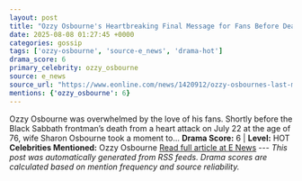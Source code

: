 ```yaml
---
layout: post
title: "Ozzy Osbourne's Heartbreaking Final Message for Fans Before Death"
date: 2025-08-08 01:27:45 +0000
categories: gossip
tags: ['ozzy-osbourne', 'source-e_news', 'drama-hot']
drama_score: 6
primary_celebrity: ozzy_osbourne
source: e_news
source_url: "https://www.eonline.com/news/1420912/ozzy-osbournes-last-message-to-fans-before-death?cmpid=rss-syndicate-genericrss-us-top_stories"
mentions: {'ozzy_osbourne': 6}
---
```


Ozzy Osbourne was overwhelmed by the love of his fans. Shortly before the Black Sabbath frontman’s death from a heart attack on July 22 at the age of 76, wife Sharon Osbourne took a moment to... **Drama Score:** 6 | **Level:** HOT **Celebrities Mentioned:** Ozzy Osbourne [Read full article at E News](https://www.eonline.com/news/1420912/ozzy-osbournes-last-message-to-fans-before-death?cmpid=rss-syndicate-genericrss-us-top_stories) --- *This post was automatically generated from RSS feeds. Drama scores are calculated based on mention frequency and source reliability.*